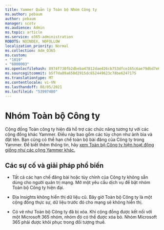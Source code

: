 ```yaml
---
title: Yammer Quản lý Toàn bộ Nhóm Công ty
ms.author: pebaum
author: pebaum
manager: scotv
ms.audience: Admin
ms.topic: article
ms.service: o365-administration
ROBOTS: NOINDEX, NOFOLLOW
localization_priority: Normal
ms.collection: Adm_O365
ms.custom:
- "1019"
- "6000003"
ms.openlocfilehash: 8974f730fb2dbeba47812daed26cb753dfce165c6ae79dbd7e630e6f195b278a
ms.sourcegitcommit: b5f7da89a650d2915dc652449623c78be6247175
ms.translationtype: MT
ms.contentlocale: vi-VN
ms.lasthandoff: 08/05/2021
ms.locfileid: "53997480"
---
```

# <a name="all-company-group"></a>Nhóm Toàn bộ Công ty

Cộng đồng Toàn công ty hiện đã hỗ trợ các chức năng tương tự với các cộng đồng khác Yammer. Điều này bao gồm các tùy chọn như ảnh bìa và đặt tên. Bạn cũng có thể hạn chế toàn bộ bài đăng của Công ty trong Yammer. Để biết thêm thông tin, hãy [xem Toàn bộ Công ty hiện hoạt động giống như các cộng Yammer khác.](https://docs.microsoft.com/yammer/manage-yammer-groups/yammer-all-company-yammer-community)

## <a name="common-issues-and-solutions"></a>Các sự cố và giải pháp phổ biến

- Tất cả các hạn chế đăng bài hoặc tùy chỉnh của Công ty không sẵn dùng cho người quản trị mạng. Mở một yêu cầu dịch vụ để bật nhóm Toàn bộ Công ty hiện đại.

- Địa Insights không hiển thị dữ liệu cũ. Bây giờ Toàn bộ Công ty là một cộng đồng thực sự, dữ liệu trước đó cho mạng sẽ không hiển thị.

- Có vẻ như Toàn bộ Công ty đã bị xóa. Khi cộng đồng được kết nối với một Microsoft 365 nhóm, nhóm đó có thể được xóa bỏ. Nhóm Microsoft 365 phải được khôi phục trong đối tượng thuê.

